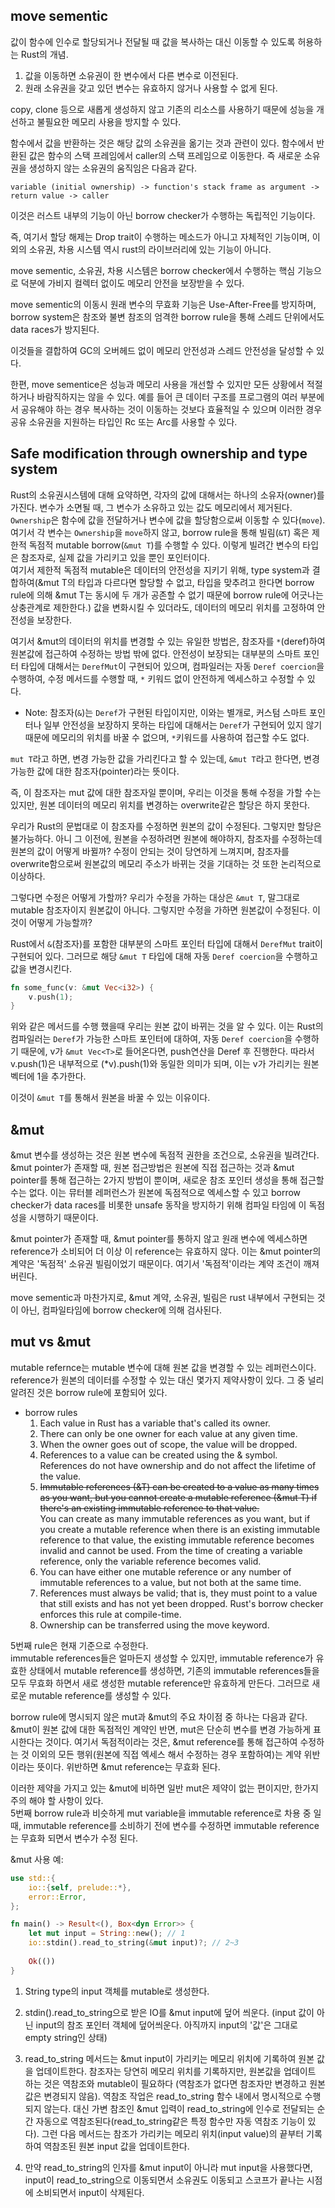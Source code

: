 ## move sementic
값이 함수에 인수로 할당되거나 전달될 때 값을 복사하는 대신 이동할 수 있도록 허용하는 Rust의 개념.
1. 값을 이동하면 소유권이 한 변수에서 다른 변수로 이전된다.
2. 원래 소유권을 갖고 있던 변수는 유효하지 않거나 사용할 수 없게 된다.

copy, clone 등으로 새롭게 생성하지 않고 기존의 리소스를 사용하기 때문에
성능을 개선하고 불필요한 메모리 사용을 방지할 수 있다.

함수에서 값을 반환하는 것은 해당 값의 소유권을 옮기는 것과 관련이 있다.
함수에서 반환된 값은 함수의 스택 프레임에서 caller의 스택 프레임으로 이동한다.
즉 새로운 소유권을 생성하지 않는 소유권의 움직임은 다음과 같다.

`variable (initial ownership) -> function's stack frame as argument -> return value -> caller`

이것은 러스트 내부의 기능이 아닌 borrow checker가 수행하는 독립적인 기능이다.

즉, 여기서 할당 해제는 Drop trait이 수행하는 메소드가 아니고 자체적인 기능이며,
이외의 소유권, 차용 시스템 역시 rust의 라이브러리에 있는 기능이 아니다.

move sementic, 소유권, 차용 시스템은 borrow checker에서 수행하는 핵심 기능으로
덕분에 가비지 컬렉터 없이도 메모리 안전을 보장받을 수 있다.

move sementic의 이동시 원래 변수의 무효화 기능은 Use-After-Free를 방지하며,
borrow system은 참조와 불변 참조의 엄격한 borrow rule을 통해 스레드 단위에서도 data races가 방지된다.

이것들을 결합하여 GC의 오버헤드 없이 메모리 안전성과 스레드 안전성을 달성할 수 있다.

한편, move sementice은 성능과 메모리 사용을 개선할 수 있지만 모든 상황에서 적절하거나 바람직하지는 않을 수 있다.
예를 들어 큰 데이터 구조를 프로그램의 여러 부분에서 공유해야 하는 경우 복사하는 것이
이동하는 것보다 효율적일 수 있으며 이러한 경우 공유 소유권을 지원하는 타입인 Rc 또는 Arc를 사용할 수 있다.

## Safe modification through ownership and type system
Rust의 소유권시스템에 대해 요약하면, 각자의 값에 대해서는 하나의 소유자(owner)를 가진다.
변수가 소면될 때, 그 변수가 소유하고 있는 값도 메모리에서 제거된다. `Ownership`은 함수에 값을 전달하거나 변수에 값을
할당함으로써 이동할 수 있다(`move`).  
여기서 각 변수는 `Ownership`을 `move`하지 않고, borrow rule을 통해 빌림(`&T`) 혹은 제한적 독점적 mutable borrow(`&mut T`)를 수행할 수 있다.
이렇게 빌려간 변수의 타입은 참조자로, 실제 값을 가리키고 있을 뿐인 포인터이다.  
여기서 제한적 독점적 mutable은 데이터의 안전성을 지키기 위해, type system과 결합하여(&mut T의 타입과 다르다면 할당할 수 없고,
타입을 맞추려고 한다면 borrow rule에 의해 &mut T는 동시에 두 개가 공존할 수 없기 때문에 borrow rule에 어긋나는 상충관계로 제한한다.)
값을 변화시킬 수 있더라도, 데이터의 메모리 위치를 고정하여 안전성을 보장한다.

여기서 &mut의 데이터의 위치를 변경할 수 있는 유일한 방법은,
참조자를 `*`(deref)하여 원본값에 접근하여 수정하는 방법 밖에 없다.
안전성이 보장되는 대부분의 스마트 포인터 타입에 대해서는 `DerefMut`이 구현되어 있으며, 컴파일러는 자동 `Deref coercion`을 수행하여,
수정 메서드를 수행할 때, `*` 키워드 없이 안전하게 엑세스하고 수정할 수 있다.

- Note: 참조자(`&`)는 `Deref`가 구현된 타입이지만, 이와는 별개로, 커스텀 스마트 포인터나 일부 안전성을 보장하지 못하는 타입에 대해서는
`Deref`가 구현되어 있지 않기 때문에 메모리의 위치를 바꿀 수 없으며, `*`키워드를 사용하여 접근할 수도 없다.

`mut T`라고 하면, 변경 가능한 값을 가리킨다고 할 수 있는데,
`&mut T`라고 한다면, 변경 가능한 값에 대한 참조자(pointer)라는 뜻이다.

즉, 이 참조자는 mut 값에 대한 참조자일 뿐이며, 우리는 이것을 통해 수정을 가할 수는 있지만,
원본 데이터의 메모리 위치를 변경하는 overwrite같은 할당은 하지 못한다.

우리가 Rust의 문법대로 이 참조자를 수정하면 원본의 값이 수정된다.
그렇지만 할당은 불가능하다. 아니 그 이전에, 원본을 수정하려면 원본에 해야하지,
참조자를 수정하는데 원본의 값이 어떻게 바뀔까? 수정이 안되는 것이 당연하게 느껴지며,
참조자를 overwrite함으로써 원본값의 메모리 주소가 바뀌는 것을 기대하는 것 또한 논리적으로 이상하다.

그렇다면 수정은 어떻게 가할까? 우리가 수정을 가하는 대상은 `&mut T`, 말그대로 mutable 참조자이지 원본값이 아니다.
그렇지만 수정을 가하면 원본값이 수정된다. 이것이 어떻게 가능할까?

Rust에서 `&`(참조자)를 포함한 대부분의 스마트 포인터 타입에 대해서 `DerefMut` trait이 구현되어 있다.
그러므로 해당 `&mut T` 타입에 대해 자동 `Deref coercion`을 수행하고 값을 변경시킨다.
```rust
fn some_func(v: &mut Vec<i32>) {
    v.push(1);
}
```
위와 같은 메서드를 수행 했을때 우리는 원본 값이 바뀌는 것을 알 수 있다.
이는 Rust의 컴파일러는 `Deref`가 가능한 스마트 포인터에 대하여, 자동 `Deref coercion`을 수행하기 때문에,
v가 `&mut Vec<T>`로 들어온다면, push연산을 Deref 후 진행한다.
따라서 v.push(1)은 내부적으로 (*v).push(1)와 동일한 의미가 되며, 이는 v가 가리키는 원본 벡터에 1을 추가한다.

이것이 `&mut T`를 통해서 원본을 바꿀 수 있는 이유이다.

## &mut
&mut 변수를 생성하는 것은 원본 변수에 독점적 권한을 조건으로, 소유권을 빌려간다.
&mut pointer가 존재할 때, 원본 접근방법은 원본에 직접 접근하는 것과 &mut pointer를 통해
접근하는 2가지 방법이 뿐이며, 새로운 참조 포인터 생성을 통해 접근할 수는 없다.
이는 뮤터블 레퍼런스가 원본에 독점적으로 엑세스할 수 있고 borrow checker가 data races를 비롯한
unsafe 동작을 방지하기 위해 컴파일 타임에 이 독점성을 시행하기 때문이다.

&mut pointer가 존재할 때, &mut pointer를 통하지 않고 원래 변수에 엑세스하면 reference가 소비되어
더 이상 이 reference는 유효하지 않다. 이는 &mut pointer의 계약은 '독점적' 소유권 빌림이었기 때문이다.
여기서 '독점적'이라는 계약 조건이 깨져버린다.

move sementic과 마찬가지로, &mut 계약, 소유권, 빌림은 rust 내부에서 구현되는 것이 아닌,
컴파일타임에 borrow checker에 의해 검사된다.

## mut vs &mut
mutable refernce는 mutable 변수에 대해 원본 값을 변경할 수 있는 레퍼런스이다.
reference가 원본의 데이터를 수정할 수 있는 대신 몇가지 제약사항이 있다.
그 중 널리 알려진 것은 borrow rule에 포함되어 있다.
- borrow rules
  1. Each value in Rust has a variable that's called its owner.
  2. There can only be one owner for each value at any given time.
  3. When the owner goes out of scope, the value will be dropped.
  4. References to a value can be created using the & symbol.
     References do not have ownership and do not affect the lifetime of the value.
  5. ~~Immutable references (&T) can be created to a value as many times as you want,
     but you cannot create a mutable reference (&mut T)
     if there's an existing immutable reference to that value.~~  
     You can create as many immutable references as you want, but if you create a mutable reference
     when there is an existing immutable reference to that value,
     the existing immutable reference becomes invalid and cannot be used.
     From the time of creating a variable reference, only the variable reference becomes valid.
  6. You can have either one mutable reference or any number of immutable references to a value,
     but not both at the same time.
  7. References must always be valid; that is,
     they must point to a value that still exists and has not yet been dropped.
     Rust's borrow checker enforces this rule at compile-time.
  8. Ownership can be transferred using the move keyword.
  
5번째 rule은 현재 기준으로 수정한다.  
immutable references들은 얼마든지 생성할 수 있지만, immutable reference가 유효한 상태에서 mutable reference를 생성하면,
기존의 immutable references들을 모두 무효화 하면서 새로 생성한 mutable reference만 유효하게 만든다.
그러므로 새로운 mutable reference를 생성할 수 있다.

borrow rule에 명시되지 않은 mut과 &mut의 주요 차이점 중 하나는 다음과 같다.  
&mut이 원본 값에 대한 독점적인 계약인 반면, mut은 단순히 변수를 변경 가능하게 표시한다는 것이다. 
여기서 독점적이라는 것은, &mut reference를 통해 접근하여 수정하는 것 이외의 모든 행위(원본에 직접 엑세스 해서 수정하는 경우 포함하여)는
계약 위반이라는 뜻이다. 위반하면 &mut reference는 무효화 된다.

이러한 제약을 가지고 있는 &mut에 비하면 일반 mut은 제약이 없는 편이지만,
한가지 주의 해야 할 사항이 있다.  
5번째 borrow rule과 비슷하게 mut variable을 immutable reference로 차용 중 일때,
immutable reference를 소비하기 전에 변수를 수정하면 immutable reference는 무효화 되면서
변수가 수정 된다.

&mut 사용 예:
```Rust
use std::{
    io::{self, prelude::*},
    error::Error,
};

fn main() -> Result<(), Box<dyn Error>> {
    let mut input = String::new(); // 1
    io::stdin().read_to_string(&mut input)?; // 2~3
    
    Ok(())
}
```

1. String type의 input 객체를 mutable로 생성한다.
2. stdin().read_to_string으로 받은 IO를 &mut input에 덮어 씌운다.
(input 값이 아닌 input의 참조 포인터 객체에 덮어씌운다. 아직까지 input의 '값'은 그대로 empty string인 상태)
3. read_to_string 메서드는 &mut input이 가리키는 메모리 위치에 기록하여 원본 값을 업데이트한다.
참조자는 당연히 메모리 위치를 기록하지만, 원본값을 업데이트 하는 것은 역참조와 mutable이 필요하다
(역참조가 없다면 참조자만 변경하고 원본 값은 변경되지 않음).
역참조 작업은 read_to_string 함수 내에서 명시적으로 수행되지 않는다.
대신 가변 참조인 &mut 입력이 read_to_string에 인수로 전달되는 순간 자동으로 역참조된다(read_to_string같은 특정 함수만 자동 역참조 기능이 있다).
그런 다음 메서드는 참조가 가리키는 메모리 위치(input value)의 끝부터 기록하여 역참조된 원본 input 값을 업데이트한다.

4. 만약 read_to_string의 인자를 &mut input이 아니라 mut input을 사용했다면,
input이 read_to_string으로 이동되면서 소유권도 이동되고
스코프가 끝나는 시점에 소비되면서 input이 삭제된다.